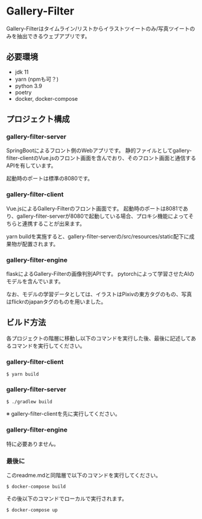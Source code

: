 # Gallery-Filter

Gallery-Filterはタイムライン/リストからイラストツイートのみ/写真ツイートのみを抽出できるウェブアプリです。

## 必要環境
* jdk 11
* yarn (npmも可？)
* python 3.9
* poetry
* docker, docker-compose


## プロジェクト構成
### gallery-filter-server
SpringBootによるフロント側のWebアプリです。
静的ファイルとしてgallery-filter-clientのVue.jsのフロント画面を含んでおり、そのフロント画面と通信するAPIを有しています。

起動時のポートは標準の8080です。

### gallery-filter-client
Vue.jsによるGallery-Filterのフロント画面です。
起動時のポートは8081であり、gallery-filter-serverが8080で起動している場合、プロキシ機能によってそちらと連携することが出来ます。

yarn buildを実施すると、gallery-filter-serverの/src/resources/static配下に成果物が配置されます。

### gallery-filter-engine
flaskによるGallery-Filterの画像判別APIです。
pytorchによって学習させたAIのモデルを含んでいます。

なお、モデルの学習データとしては、イラストはPixivの東方タグのもの、写真はflickrのjapanタグのものを用いました。

## ビルド方法
各プロジェクトの階層に移動し以下のコマンドを実行した後、最後に記述してあるコマンドを実行してください。
### gallery-filter-client
```
$ yarn build
```
### gallery-filter-server
```
$ ./gradlew build
```
※ gallery-filter-clientを先に実行してください。

### gallery-filter-engine
特に必要ありません。

### 最後に
このreadme.mdと同階層で以下のコマンドを実行してください。
```
$ docker-compose build
```
その後以下のコマンドでローカルで実行されます。
```
$ docker-compose up
```